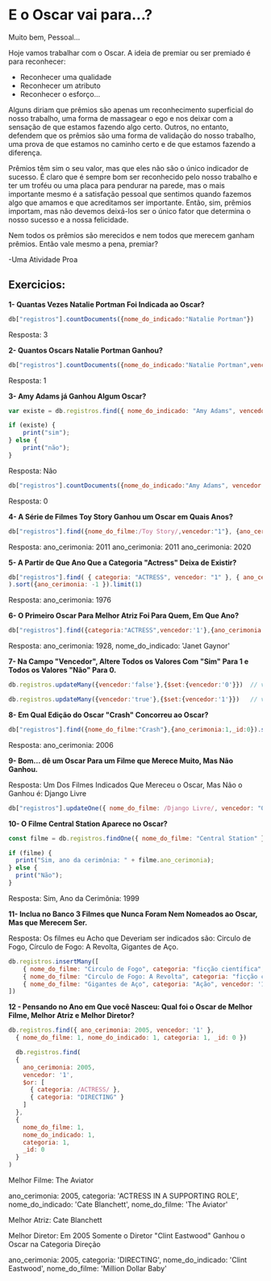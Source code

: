 #  E o Oscar vai para...?

Muito bem, Pessoal... 

Hoje vamos trabalhar com o Oscar.
A ideia de premiar ou ser premiado é para reconhecer:
- Reconhecer uma qualidade
- Reconhecer um atributo
- Reconhecer o esforço... 

Alguns diriam que prêmios são apenas um reconhecimento superficial do nosso trabalho, uma forma de massagear o ego e nos deixar com a sensação de que estamos fazendo algo certo. Outros, no entanto, defendem que os prêmios são uma forma de validação do nosso trabalho, uma prova de que estamos no caminho certo e de que estamos fazendo a diferença.

Prêmios têm sim o seu valor, mas que eles não são o único indicador de sucesso. É claro que é sempre bom ser reconhecido pelo nosso trabalho e ter um troféu ou uma placa para pendurar na parede, mas o mais importante mesmo é a satisfação pessoal que sentimos quando fazemos algo que amamos e que acreditamos ser importante. Então, sim, prêmios importam, mas não devemos deixá-los ser o único fator que determina o nosso sucesso e a nossa felicidade.

Nem todos os prêmios são merecidos e nem todos que merecem ganham prêmios. 
Então vale mesmo a pena, premiar? 

-Uma Atividade Proa

## Exercicios:

**1- Quantas Vezes Natalie Portman Foi Indicada ao Oscar?**
```js
db["registros"].countDocuments({nome_do_indicado:"Natalie Portman"})

```
Resposta: 3

**2- Quantos Oscars Natalie Portman Ganhou?**

```js
db["registros"].countDocuments({nome_do_indicado:"Natalie Portman",vencedor:"1"})

```
Resposta: 1

**3- Amy Adams já Ganhou Algum Oscar?**

```js
var existe = db.registros.find({ nome_do_indicado: "Amy Adams", vencedor: "1" }).count() > 0;

if (existe) {
    print("sim");
} else {
    print("não");
}
 ```
Resposta: Não
 
 ```js
db["registros"].countDocuments({nome_do_indicado:"Amy Adams", vencedor:"1"})
 ```
Resposta: 0


**4- A Série de Filmes Toy Story Ganhou um Oscar em Quais Anos?**
```js
db["registros"].find({nome_do_filme:/Toy Story/,vencedor:"1"}, {ano_cerimonia: 1, _id: 0})

```
  
  Resposta: ano_cerimonia: 2011
  ano_cerimonia: 2011
  ano_cerimonia: 2020

**5- A Partir de Que Ano Que a Categoria "Actress" Deixa de Existir?**
```js
db["registros"].find( { categoria: "ACTRESS", vencedor: "1" }, { ano_cerimonia: 1, _id: 0 }
).sort({ano_cerimonia: -1 }).limit(1)
```

Resposta:  ano_cerimonia: 1976

**6- O Primeiro Oscar Para Melhor Atriz Foi Para Quem, Em Que Ano?**
```js
db["registros"].find({categoria:"ACTRESS",vencedor:'1'},{ano_cerimonia:1,nome_do_indicado:1,_id:0}).sort({ano_cerimonia:1}).limit(1)

```
Resposta:  ano_cerimonia: 1928,
  nome_do_indicado: 'Janet Gaynor'

**7- Na Campo "Vencedor", Altere Todos os Valores Com "Sim" Para 1 e Todos os Valores "Não" Para 0.**
```js
db.registros.updateMany({vencedor:'false'},{$set:{vencedor:'0'}})  // vencedor:"false", alterado para 0

db.registros.updateMany({vencedor:'true'},{$set:{vencedor:'1'}})   // vencedor:"true", alterado para 1

```

**8- Em Qual Edição do Oscar "Crash" Concorreu ao Oscar?**

```js
db["registros"].find({nome_do_filme:"Crash"},{ano_cerimonia:1,_id:0}).sort({ano_cerimonia:1}).limit(1)
```
Resposta: ano_cerimonia: 2006

**9- Bom... dê um Oscar Para um Filme que Merece Muito, Mas Não Ganhou.**

Resposta: Um Dos Filmes Indicados Que Mereceu o Oscar, Mas Não o Ganhou é: Django Livre

```js
db["registros"].updateOne({ nome_do_filme: /Django Livre/, vencedor: "0" },{ $set: { vencedor: '1' } })

```

**10- O Filme Central Station Aparece no Oscar?**
```js
const filme = db.registros.findOne({ nome_do_filme: "Central Station" });

if (filme) {
  print("Sim, ano da cerimônia: " + filme.ano_cerimonia);
} else {
  print("Não");
}

```
Resposta: Sim, Ano da Cerimônia: 1999

**11- Inclua no Banco 3 Filmes que Nunca Foram Nem Nomeados ao Oscar, Mas que Merecem Ser.**


Resposta: Os filmes eu Acho que Deveriam ser indicados são: Circulo de Fogo, Círculo de Fogo: A Revolta, Gigantes de Aço.

```js
db.registros.insertMany([
    { nome_do_filme: "Circulo de Fogo", categoria: "ficção científica", vencedor: '1' },
    { nome_do_filme: "Circulo de Fogo: A Revolta", categoria: "ficção científica", vencedor: '1' },
    { nome_do_filme: "Gigantes de Aço", categoria: "Ação", vencedor: '1' }
])

```
**12 - Pensando no Ano em Que você Nasceu: Qual foi o Oscar de Melhor Filme, Melhor Atriz e Melhor Diretor?**
```js
db.registros.find({ ano_cerimonia: 2005, vencedor: '1' }, 
  { nome_do_filme: 1, nome_do_indicado: 1, categoria: 1, _id: 0 })

  db.registros.find(
  { 
    ano_cerimonia: 2005, 
    vencedor: '1', 
    $or: [
      { categoria: /ACTRESS/ },
      { categoria: "DIRECTING" }
    ]
  }, 
  { 
    nome_do_filme: 1, 
    nome_do_indicado: 1, 
    categoria: 1, 
    _id: 0 
  }
)

``` 
Melhor Filme: The Aviator
  
  ano_cerimonia: 2005,
  categoria: 'ACTRESS IN A SUPPORTING ROLE',
  nome_do_indicado: 'Cate Blanchett',
  nome_do_filme: 'The Aviator'

Melhor Atriz: Cate Blanchett

Melhor Diretor: Em 2005 Somente o Diretor "Clint Eastwood" Ganhou o Oscar na Categoria Direção
 
 ano_cerimonia: 2005,
  categoria: 'DIRECTING',
  nome_do_indicado: 'Clint Eastwood',
  nome_do_filme: 'Million Dollar Baby'
